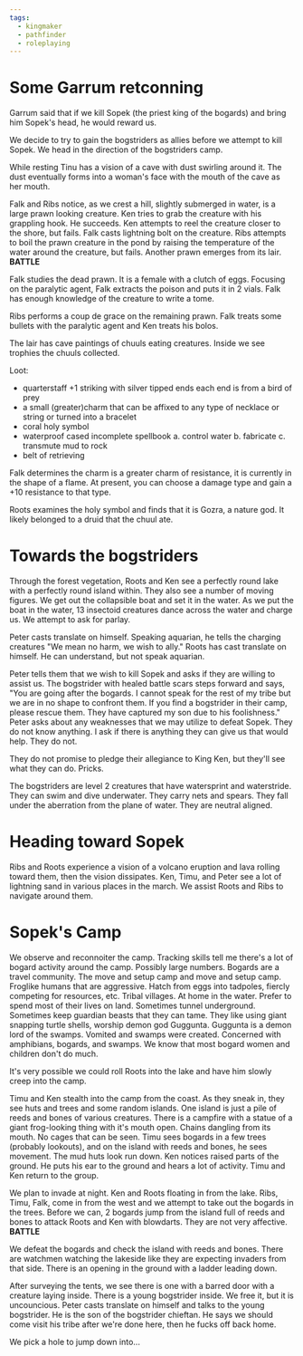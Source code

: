 ```yaml
---
tags:
  - kingmaker
  - pathfinder
  - roleplaying
---
```


# Some Garrum retconning

Garrum said that if we kill Sopek (the priest king of the bogards) and bring him Sopek's head, he would reward us.

We decide to try to gain the bogstriders as allies before we attempt to kill Sopek. We head in the direction of the bogstriders camp.

While resting Tinu has a vision of a cave with dust swirling around it. The dust eventually forms into a woman's face with the mouth of the cave as her mouth. 

Falk and Ribs notice, as we crest a hill, slightly submerged in water, is a large prawn looking creature. Ken tries to grab the creature with his grappling hook. He succeeds. Ken attempts to reel the creature closer to the shore, but fails. Falk casts lightning bolt on the creature. Ribs attempts to boil the prawn creature in the pond by raising the temperature of the water around the creature, but fails. Another prawn emerges from its lair. **BATTLE**

Falk studies the dead prawn. It is a female with a clutch of eggs. Focusing on the paralytic agent, Falk extracts the poison and puts it in 2 vials. Falk has enough knowledge of the creature to write a tome.

Ribs performs a coup de grace on the remaining prawn. Falk treats some bullets with the paralytic agent and Ken treats his bolos.

The lair has cave paintings of chuuls eating creatures. Inside we see trophies the chuuls collected.

Loot:
- quarterstaff +1 striking with silver tipped ends each end is from a bird of prey
- a small (greater)charm that can be affixed to any type of necklace or string or turned into a bracelet
- coral holy symbol
- waterproof cased incomplete spellbook
  a. control water
  b. fabricate
  c. transmute mud to rock
- belt of retrieving

Falk determines the charm is a greater charm of resistance, it is currently in the shape of a flame. At present, you can choose a damage type and gain a +10 resistance to that type.

Roots examines the holy symbol and finds that it is Gozra, a nature god. It likely belonged to a druid that the chuul ate.

# Towards the bogstriders

Through the forest vegetation, Roots and Ken see a perfectly round lake with a perfectly round island within. They also see a number of moving figures. We get out the collapsible boat and set it in the water. As we put the boat in the water, 13 insectoid creatures dance across the water and charge us. We attempt to ask for parlay.

Peter casts translate on himself. Speaking aquarian, he tells the charging creatures "We mean no harm, we wish to ally." Roots has cast translate on himself. He can understand, but not speak aquarian.

Peter tells them that we wish to kill Sopek and asks if they are willing to assist us. The bogstrider with healed battle scars steps forward and says, "You are going after the bogards. I cannot speak for the rest of my tribe but we are in no shape to confront them. If you find a bogstrider in their camp, please rescue them. They have captured my son due to his foolishness." Peter asks about any weaknesses that we may utilize to defeat Sopek. They do not know anything. I ask if there is anything they can give us that would help. They do not.

They do not promise to pledge their allegiance to King Ken, but they'll see what they can do. Pricks.

The bogstriders are level 2 creatures that have watersprint and waterstride. They can swim and dive underwater. They carry nets and spears. They fall under the aberration from the plane of water. They are neutral aligned.

# Heading toward Sopek

Ribs and Roots experience a vision of a volcano eruption and lava rolling toward them, then the vision dissipates. Ken, Timu, and Peter see a lot of lightning sand in various places in the march. We assist Roots and Ribs to navigate around them.

# Sopek's Camp

We observe and reconnoiter the camp. Tracking skills tell me there's a lot of bogard activity around the camp. Possibly large numbers. Bogards are a travel community. The move and setup camp and move and setup camp. Froglike humans that are aggressive. Hatch from eggs into tadpoles, fiercly competing for resources, etc. Tribal villages. At home in the water. Prefer to spend most of their lives on land. Sometimes tunnel underground. Sometimes keep guardian beasts that they can tame. They like using giant snapping turtle shells, worship demon god Guggunta. Guggunta is a demon lord of the swamps. Vomited and swamps were created. Concerned with amphibians, bogards, and swamps. We know that most bogard women and children don't do much.

It's very possible we could roll Roots into the lake and have him slowly creep into the camp.

Timu and Ken stealth into the camp from the coast. As they sneak in, they see huts and trees and some random islands. One island is just a pile of reeds and bones of various creatures. There is a campfire with a statue of a giant frog-looking thing with it's mouth open. Chains dangling from its mouth. No cages that can be seen. Timu sees bogards in a few trees (probably lookouts), and on the island with reeds and bones, he sees movement. The mud huts look run down. Ken notices raised parts of the ground. He puts his ear to the ground and hears a lot of activity. Timu and Ken return to the group.

We plan to invade at night. Ken and Roots floating in from the lake. Ribs, Timu, Falk, come in from the west and we attempt to take out the bogards in the trees. Before we can, 2 bogards jump from the island full of reeds and bones to attack Roots and Ken with blowdarts. They are not very affective. **BATTLE**

We defeat the bogards and check the island with reeds and bones. There are watchmen watching the lakeside like they are expecting invaders from that side. There is an opening in the ground with a ladder leading down. 

After surveying the tents, we see there is one with a barred door with a creature laying inside. There is a young bogstrider inside. We free it, but it is uncouncious. Peter casts translate on himself and talks to the young bogstrider. He is the son of the bogstrider chieftan. He says we should come visit his tribe after we're done here, then he fucks off back home.

We pick a hole to jump down into...